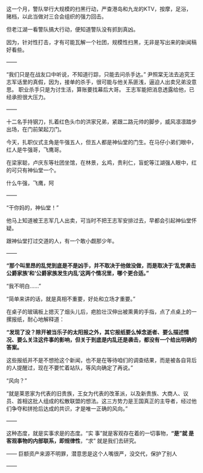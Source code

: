 这一个月，警队举行大规模的扫黑行动，严查港岛和九龙的KTV，按摩，足浴，赌档，以此当做对三合会组织的强力回击。

但老江湖一看警队搞大行动，便知道警队没有抓到真凶。

因为，针对性打击，才有可能瓦解一个社团，规模性扫黑，无非是写出来的新闻稿好看些。

——

“我们只是在战友口中听说，不知道行踪，只能去问杀手达。”
尹照棠无法去追究王志军话里的真假，因为，接单的杀手，很可能与他关系匪浅，逼迫人出卖兄弟没意思。
职业杀手只是为讨生活，算账要找幕后大哥。
王志军能把消息透露给他，已经承担很大压力。

——

十二名手持钢刀，扎着红色头巾的洪家兄弟，紧跟二路元帅的脚步，威风凛凛踏步出场，在门前架起刀门。

今天，扎职仪式主角是牛强五人，但五人都是神仙堂的门生。在马仔小弟们眼中，红人是牛强哥，飞鹰哥。

在梁家聪，卢庆东等社团坐馆，在林景，幺鸡，贵利仁，盲蛇等江湖强人眼中，红的可只有神仙堂一个。

什么牛强，飞鹰，阿

——

“干你妈的，神仙堂！”

他马上知道被王志军几人出卖，可当时不把王志军安排过去，早都会引起神仙堂怀疑。

跟神仙堂打过交道的人，有一个敢小觑那少年。

——

**“那个叫里昂的乱党到底是不是凶手，并不取决于他做没做，而是取决于‘乱党袭击公爵家族’和‘公爵家族发生内乱’这两个情况里，哪个更合适。”**

“我不明白……”

“简单来讲的话，就是真相不重要，好处和立场才重要。”

在桌子的玻璃板上摁灭了烟头儿后，疤脸壮汉伸出被熏黄的手指，点了点桌上的一摞报纸，耐心地解释道：

**“发现了没？除开被当乐子的太阳报之外，其它报纸要么悼念逝者、要么描述情况、要么关注这件事的影响，但关于到底是内乱还是袭击，都没有一个给出明确的答案。**

这些报纸并不是不想抢这个新闻，也不是在等待咱们的调查结果，而是被各自背后的人提醒过，现在不要忙着站队，等风向确定了再说。”

“风向？”

“就是莱恩家为代表的旧贵族，王女为代表的改革派，以及新贵族、大商人、议员、首相这批人组成的松散联盟的想法。这三方势力是王国真正的主导者，经过他们争夺和拼抢后达成的共识，才是唯一正确的风向。”

——

这种态度，就是实事求是的态度。“实 事”就是客观存在着的一切事物，**“是”就 是客观事物的内部联系，即规律性**，“求” 就是我们去研究。

——
巨额资产来源不明罪，潜意思是这个人嘴很严，没交代，保护了别人

——

